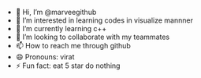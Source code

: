 - 👋 Hi, I’m @marveegithub
- 👀 I’m interested in learning codes in visualize mannner
- 🌱 I’m currently learning c++
- 💞️ I’m looking to collaborate with my teammates 
- 📫 How to reach me through github 
- 😄 Pronouns: virat
- ⚡ Fun fact: eat 5 star do nothing

<!---
marveegithub/marveegithub is a ✨ special ✨ repository because its `README.md` (this file) appears on your GitHub profile.
You can click the Preview link to take a look at your changes.
--->
